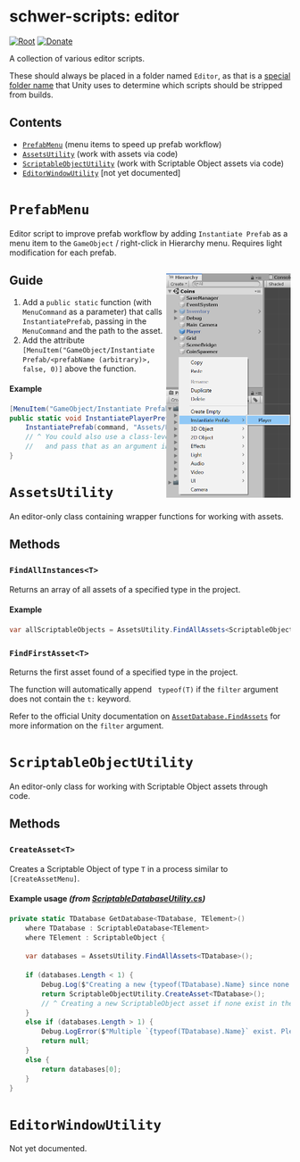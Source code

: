 # schwer-scripts: editor
[![Root](https://img.shields.io/badge/Root-schwer--scripts-0366D6.svg)](/../../) [![Donate](https://img.shields.io/badge/Donate-PayPal-brightgreen.svg)](https://www.paypal.com/donate?hosted_button_id=NYFKAS24D4MJS)

A collection of various editor scripts.

These should always be placed in a folder named `Editor`, as that is a [special folder name](https://docs.unity3d.com/Manual/SpecialFolders.html) that Unity uses to determine which scripts should be stripped from builds.

## Contents
- [`PrefabMenu`](#PrefabMenu) (menu items to speed up prefab workflow)
- [`AssetsUtility`](#AssetsUtility) (work with assets via code)
- [`ScriptableObjectUtility`](#ScriptableObjectUtility) (work with Scriptable Object assets via code)
- [`EditorWindowUtility`](#EditorWindowUtility) [not yet documented]

# `PrefabMenu`
Editor script to improve prefab workflow by adding `Instantiate Prefab` as a menu item to the `GameObject` / right-click in Hierarchy menu. Requires light modification for each prefab.
## Guide <img align="right" width="223" height="402" alt="screenshot of prefab menu in editor" src="https://github.com/itsschwer/schwer-scripts/blob/master/screen-captures/prefab_menu.png?raw=true"></img>
1. Add a `public static` function (with `MenuCommand` as a parameter) that calls `InstantiatePrefab`, passing in the `MenuCommand` and the path to the asset.
2. Add the attribute `[MenuItem("GameObject/Instantiate Prefab/<prefabName (arbitrary)>, false, 0)]` above the function.
#### Example
```cs
[MenuItem("GameObject/Instantiate Prefab/Player", false, 0)]
public static void InstantiatePlayerPrefab(MenuCommand command) {
    InstantiatePrefab(command, "Assets/Prefabs/Player.prefab");
    // ^ You could also use a class-level string to store the path
    //   and pass that as an argument instead.
}
```

# `AssetsUtility`
An editor-only class containing wrapper functions for working with assets.
## Methods
### `FindAllInstances<T>`
Returns an array of all assets of a specified type in the project.
#### Example
```cs
var allScriptableObjects = AssetsUtility.FindAllAssets<ScriptableObject>();
```
### `FindFirstAsset<T>`
Returns the first asset found of a specified type in the project.

The function will automatically append ` typeof(T)` if the `filter` argument does not contain the `t:` keyword.

Refer to the official Unity documentation on [`AssetDatabase.FindAssets`](https://docs.unity3d.com/ScriptReference/AssetDatabase.FindAssets.html) for more information on the `filter` argument.

# `ScriptableObjectUtility`
An editor-only class for working with Scriptable Object assets through code.
## Methods
### `CreateAsset<T>`
Creates a Scriptable Object of type `T` in a process similar to `[CreateAssetMenu]`. 
#### Example usage *(from [ScriptableDatabaseUtility.cs](/schwer-scripts/ScriptableDatabase/Editor/ScriptableDatabaseUtility.cs))*
```cs
private static TDatabase GetDatabase<TDatabase, TElement>() 
    where TDatabase : ScriptableDatabase<TElement>
    where TElement : ScriptableObject {

    var databases = AssetsUtility.FindAllAssets<TDatabase>();

    if (databases.Length < 1) {
        Debug.Log($"Creating a new {typeof(TDatabase).Name} since none exist.");
        return ScriptableObjectUtility.CreateAsset<TDatabase>();
        // ^ Creating a new ScriptableObject asset if none exist in the project!
    }
    else if (databases.Length > 1) {
        Debug.LogError($"Multiple `{typeof(TDatabase).Name}` exist. Please delete the extra(s) and try again.");
        return null;
    }
    else {
        return databases[0];
    }
}
```

# `EditorWindowUtility`
Not yet documented.
